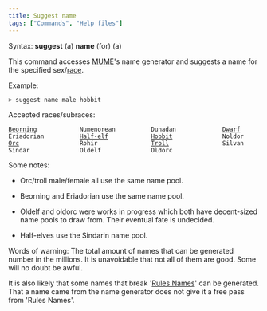 ```yaml
---
title: Suggest name
tags: ["Commands", "Help files"]
---
```

Syntax: **suggest** (a) **name** (for) (a) <gender> <race>

This command accesses [MUME](MUME "wikilink")'s name generator and
suggests a name for the specified sex/[race](race "wikilink").

Example:

`> suggest name male hobbit`

Accepted races/subraces:

[`Beorning`](Beorning "wikilink")`            Numenorean          Dunadan             `[`Dwarf`](Dwarf "wikilink")
`Eriadorian          `[`Half-elf`](Half-elf "wikilink")`            `[`Hobbit`](Hobbit "wikilink")`              Noldor`
[`Orc`](Orc "wikilink")`                 Rohir               `[`Troll`](Troll "wikilink")`               Silvan`
`Sindar              Oldelf              Oldorc`

Some notes:

- Orc/troll male/female all use the same name pool.

<!-- -->

- Beorning and Eriadorian use the same name pool.

<!-- -->

- Oldelf and oldorc were works in progress which both have decent-sized
  name pools to draw from. Their eventual fate is undecided.

<!-- -->

- Half-elves use the Sindarin name pool.

Words of warning: The total amount of names that can be generated number
in the millions. It is unavoidable that not all of them are good. Some
will no doubt be awful.

It is also likely that some names that break '[Rules
Names](Rules_Names "wikilink")' can be generated. That a name came from
the name generator does not give it a free pass from 'Rules Names'.
 